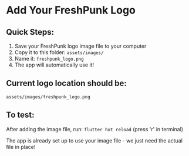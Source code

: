 # Add Your FreshPunk Logo

## Quick Steps:
1. Save your FreshPunk logo image file to your computer
2. Copy it to this folder: `assets/images/`
3. Name it: `freshpunk_logo.png`
4. The app will automatically use it!

## Current logo location should be:
```
assets/images/freshpunk_logo.png
```

## To test:
After adding the image file, run: `flutter hot reload` (press 'r' in terminal)

The app is already set up to use your image file - we just need the actual file in place!
